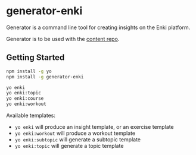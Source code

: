 # generator-enki

Generator is a command line tool for creating insights on the Enki platform.

Generator is to be used with the [content repo](https://github.com/enkidevs/curriculum).

## Getting Started

```bash
npm install -g yo
npm install -g generator-enki

yo enki
yo enki:topic
yo enki:course
yo enki:workout

```

Available templates:

- `yo enki` will produce an insight template, or an exercise template
- `yo enki:workout` will produce a workout template
- `yo enki:subtopic` will generate a subtopic template
- `yo enki:topic` will generate a topic template


